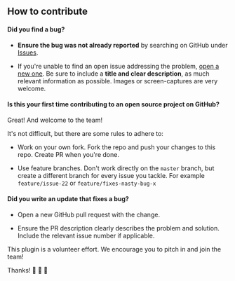 ## How to contribute

#### **Did you find a bug?**

* **Ensure the bug was not already reported** by searching on GitHub under [Issues](https://github.com/runelaenen/shopware6-advanced-banners/issues).

* If you're unable to find an open issue addressing the problem, [open a new one](https://github.com/runelaenen/shopware6-advanced-banners/issues/new). Be sure to include a **title and clear description**, as much relevant information as possible. Images or screen-captures are very welcome.

#### **Is this your first time contributing to an open source project on GitHub?**

Great! And welcome to the team!

It's not difficult, but there are some rules to adhere to:

* Work on your own fork. Fork the repo and push your changes to this repo. Create PR when you're done.

* Use feature branches. Don't work directly on the `master` branch, but create a different branch for every issue you tackle. For example `feature/issue-22` or `feature/fixes-nasty-bug-x`

#### **Did you write an update that fixes a bug?**

* Open a new GitHub pull request with the change.

* Ensure the PR description clearly describes the problem and solution. Include the relevant issue number if applicable.





This plugin is a volunteer effort. We encourage you to pitch in and join the team!

Thanks! :blue_heart: :blue_heart: :blue_heart:
